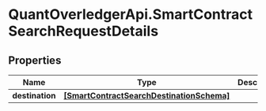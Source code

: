 # QuantOverledgerApi.SmartContractSearchRequestDetails

## Properties

Name | Type | Description | Notes
------------ | ------------- | ------------- | -------------
**destination** | [**[SmartContractSearchDestinationSchema]**](SmartContractSearchDestinationSchema.md) |  | [optional] 


